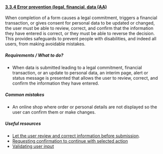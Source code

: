 #### [3.3.4 Error prevention (legal, financial, data (AA)](https://www.w3.org/TR/UNDERSTANDING-WCAG20/minimize-error-reversible.html)

When completion of a form causes a legal commitment, triggers a financial transaction, or gives consent for personal data to be updated or changed, the user must be able to review, correct, and confirm that the information they have entered is correct, or they must be able to reverse the decision. This provides safeguards to prevent people with disabilities, and indeed all users, from making avoidable mistakes.

##### Requirements / What to do?

*   When data is submitted leading to a legal commitment, financial transaction, or an update to personal data, an interim page, alert or status message is presented that allows the user to review, correct, and confirm the information they have entered.

##### Common mistakes

*   An online shop where order or personal details are not displayed so the user can confirm them or make changes.

##### Useful resources

*   [Let the user review and correct information before submission](https://www.w3.org/WAI/WCAG21/Techniques/general/G98).
* [Requesting confirmation to continue with selected action](https://www.w3.org/WAI/WCAG21/Techniques/general/G168)
* [Validating user input](https://www.w3.org/WAI/tutorials/forms/validation/)

